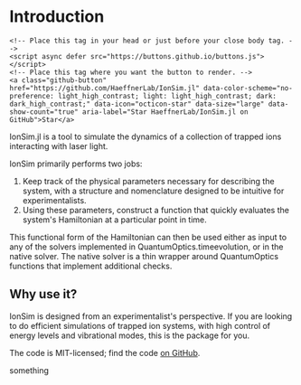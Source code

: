 # Introduction

```@raw html
<!-- Place this tag in your head or just before your close body tag. -->
<script async defer src="https://buttons.github.io/buttons.js"></script>
<!-- Place this tag where you want the button to render. -->
<a class="github-button" href="https://github.com/HaeffnerLab/IonSim.jl" data-color-scheme="no-preference: light_high_contrast; light: light_high_contrast; dark: dark_high_contrast;" data-icon="octicon-star" data-size="large" data-show-count="true" aria-label="Star HaeffnerLab/IonSim.jl on GitHub">Star</a>
```

IonSim.jl is a tool to simulate the dynamics of a collection of trapped ions interacting with laser light.

IonSim primarily performs two jobs:
1. Keep track of the physical parameters necessary for describing the system, with a structure and nomenclature designed to be intuitive for experimentalists.
2. Using these parameters, construct a function that quickly evaluates the system's Hamiltonian at a particular point in time.

This functional form of the Hamiltonian can then be used either as input to any of the solvers implemented in QuantumOptics.timeevolution, or in the native solver. The native solver is a thin wrapper around QuantumOptics functions that implement additional checks.

## Why use it?
IonSim is designed from an experimentalist's perspective. If you are looking to do efficient simulations of trapped ion systems, with high control of energy levels and vibrational modes, this is the package for you.

The code is MIT-licensed; find the code [on GitHub](https://github.com/HaeffnerLab/IonSim.jl).

something
